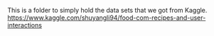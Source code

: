 This is a folder to simply hold the data sets that we got from Kaggle.
https://www.kaggle.com/shuyangli94/food-com-recipes-and-user-interactions
